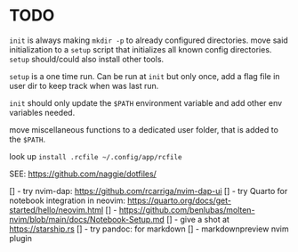 # TODO

`init` is always making `mkdir -p` to already configured directories.
move said initialization to a `setup` script that initializes all known config directories.
`setup` should/could also install other tools.

`setup` is a one time run.  Can be run at `init` but only once, add a flag file in user dir to keep track when was last run.

`init` should only update the `$PATH` environment variable and add other env variables needed.

move miscellaneous functions to a dedicated user folder, that is added to the `$PATH`.


look up `install .rcfile ~/.config/app/rcfile`

SEE: https://github.com/naggie/dotfiles/


[] - try nvim-dap: https://github.com/rcarriga/nvim-dap-ui
[] - try Quarto for notebook integration in neovim: https://quarto.org/docs/get-started/hello/neovim.html
[] - https://github.com/benlubas/molten-nvim/blob/main/docs/Notebook-Setup.md
[] - give a shot at https://starship.rs
[] - try pandoc: for markdown
[] - markdownpreview nvim plugin
